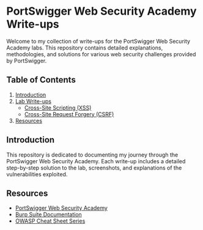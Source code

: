 # PortSwigger Web Security Academy Write-ups

Welcome to my collection of write-ups for the PortSwigger Web Security Academy labs. This repository contains detailed explanations, methodologies, and solutions for various web security challenges provided by PortSwigger.

## Table of Contents

1. [Introduction](labs/structure.md)
2. [Lab Write-ups](labs)
   - [Cross-Site Scripting (XSS)](labs/xss)
   - [Cross-Site Request Forgery (CSRF)](labs/csrf)
4. [Resources](#resources)

## Introduction

This repository is dedicated to documenting my journey through the PortSwigger Web Security Academy. Each write-up includes a detailed step-by-step solution to the lab, screenshots, and explanations of the vulnerabilities exploited.


## Resources

- [PortSwigger Web Security Academy](https://portswigger.net/web-security)
- [Burp Suite Documentation](https://portswigger.net/burp/documentation)
- [OWASP Cheat Sheet Series](https://cheatsheetseries.owasp.org/)


